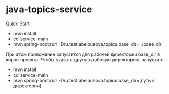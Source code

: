 # java-topics-service

Quick Start:
 - mvn install
 - cd service-main
 - mvn spring-boot:run -Dru.test.abelousova.topics.base_dir=../base_dir

При этом приложение запустится для рабочей директории base_dir в корне проекта. Чтобы указать другую рабочую директорию,
запустите

 - mvn install
 - cd service-main
 - mvn spring-boot:run -Dru.test.abelousova.topics.base_dir=[путь к директории]
